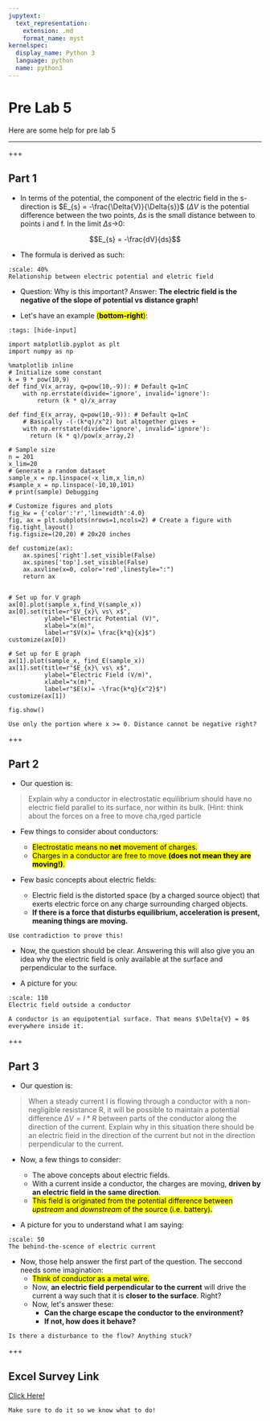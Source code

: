 ```yaml
---
jupytext:
  text_representation:
    extension: .md
    format_name: myst
kernelspec:
  display_name: Python 3
  language: python
  name: python3
---
```


# Pre Lab 5

Here are some help for pre lab 5
___

+++

## Part 1

- In terms of the potential, the component of the electric field in the s-direction is $E_{s} = -\frac{\Delta{V}}{\Delta{s}}$ ($\Delta{V}$ is the potential difference between the two points, $\Delta{s}$ is the small distance between to points i and f. In the limit $\Delta{s}$→0:

$$E_{s} = -\frac{dV}{ds}$$

- The formula is derived as such:

```{figure} ../../images/lab5/concept_lab5.jpg
:scale: 40%
Relationship between electric potential and eletric field
```

- Question: Why is this important? Answer: **The electric field is the negative of the slope of potential vs distance graph!**

- Let's have an example <mark>(<b>bottom-right</b>)</mark>:

```{code-cell} ipython3
:tags: [hide-input]

import matplotlib.pyplot as plt
import numpy as np

%matplotlib inline
# Initialize some constant
k = 9 * pow(10,9)
def find_V(x_array, q=pow(10,-9)): # Default q=1nC
    with np.errstate(divide='ignore', invalid='ignore'):
        return (k * q)/x_array

def find_E(x_array, q=pow(10,-9)): # Default q=1nC
    # Basically -(-(k*q)/x^2) but altogether gives +
    with np.errstate(divide='ignore', invalid='ignore'):
      return (k * q)/pow(x_array,2)

# Sample size
n = 201
x_lim=20
# Generate a random dataset
sample_x = np.linspace(-x_lim,x_lim,n)
#sample_x = np.linspace(-10,10,101)
# print(sample) Debugging

# Customize figures and plots
fig_kw = {'color':'r','linewidth':4.0}
fig, ax = plt.subplots(nrows=1,ncols=2) # Create a figure with 
fig.tight_layout()
fig.figsize=(20,20) # 20x20 inches

def customize(ax):
    ax.spines['right'].set_visible(False)
    ax.spines['top'].set_visible(False)
    ax.axvline(x=0, color='red',linestyle=":")
    return ax


# Set up for V graph
ax[0].plot(sample_x,find_V(sample_x))
ax[0].set(title=r"$V_{x}\ vs\ x$", 
          ylabel="Electric Potential (V)",
          xlabel="x(m)", 
          label=r"$V(x)= \frac{k*q}{x}$")
customize(ax[0])

# Set up for E graph
ax[1].plot(sample_x, find_E(sample_x))
ax[1].set(title=r"$E_{x}\ vs\ x$", 
          ylabel="Electric Field (V/m)",
          xlabel="x(m)",
          label=r"$E(x)= -\frac{k*q}{x^2}$")
customize(ax[1])

fig.show()
```

```{caution}
Use only the portion where x >= 0. Distance cannot be negative right?
```

+++

## Part 2

- Our question is:

> Explain why a conductor in electrostatic equilibrium should have no electric field parallel to its 
> surface, nor within its bulk. (Hint: think about the forces on a free to move cha,rged particle

- Few things to consider about conductors:
  - <mark>Electrostatic means no <b>net</b> movement of charges.</mark>
  - <mark>Charges in a conductor are free to move <b>(does not mean they are moving!)</b>.</mark>

- Few basic concepts about electric fields:
  - Electric field is the distorted space (by a charged source object) that exerts electric force on any charge surrounding charged objects.
  - **If there is a force that disturbs equilibrium, acceleration is present, meaning things are moving.**

```{tip}
Use contradiction to prove this!
```

- Now, the question should be clear. Answering this will also give you an idea why the electric field is only available at the surface and perpendicular to the surface.

- A picture for you:

```{figure} ../../images/lab5/conductor.gif
:scale: 110
Electric field outside a conductor
```

```{seealso}
A conductor is an equipotential surface. That means $\Delta{V} = 0$ everywhere inside it.
```

+++

## Part 3

- Our question is:

> When a steady current I is flowing through a conductor with a non-negligible resistance R, it will be possible to maintain a potential difference $\Delta{V} = I*R$ between parts of the conductor along the direction of the current. Explain why in this situation there should be an electric fieid in
the direction of the current but not in the direction perpendicular to the current. 

- Now, a few things to consider:
  - The above concepts about electric fields.
  - With a current inside a conductor, the charges are moving, **driven by an electric field in the same direction**.
  - <mark>This field is originated from the potential difference between *upstream* and *downstream* of the source (i.e. battery).</mark>

- A picture for you to understand what I am saying:

```{figure} ../../images/lab5/current_lab5.png
:scale: 50
The behind-the-scence of electric current
```

- Now, those help answer the first part of the question. The seccond needs some imagination:
  - <mark>Think of conductor as a metal wire.</mark>
  - Now, **an electric field perpendicular to the current** will drive the current a way such that it is **closer to the surface**. Right?
  - Now, let's answer these:
    - **Can the charge escape the conductor to the environment?**
    - **If not, how does it behave?**

```{tip}
Is there a disturbance to the flow? Anything stuck?
```

+++

## Excel Survey Link

<a target=_blank href=https://ubc.ca1.qualtrics.com/jfe/form/SV_dbztRdUBHaxtNBA>Click Here!</a>

```{attention}
Make sure to do it so we know what to do!
```
